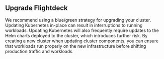 ## Upgrade Flightdeck

We recommend using a blue/green strategy for upgrading your cluster.
Updating Kubernetes in-place can result in interruptions to running workloads.
Updating Kubernetes will also frequently require updates to the Helm charts
deployed to the cluster, which introduces further risk. By creating a new
cluster when updating cluster components, you can ensure that workloads run
properly on the new infrastructure before shifting production traffic and
workloads.
